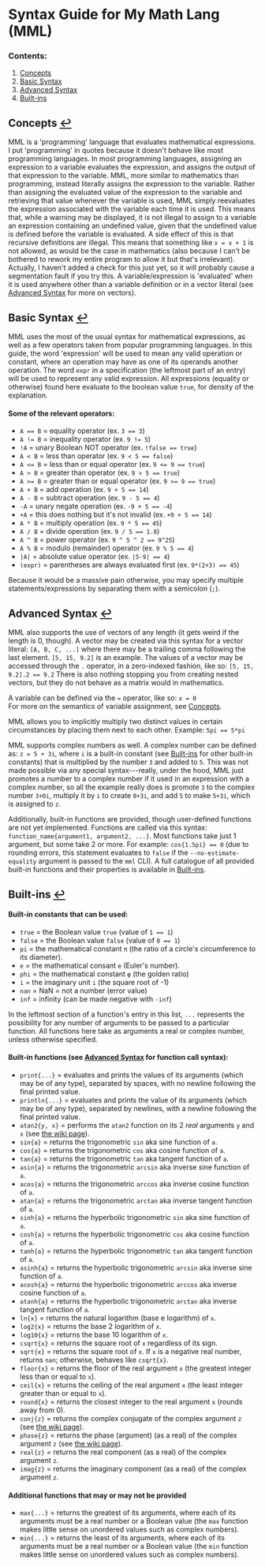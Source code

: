 # Syntax Guide for My Math Lang (MML)

### <span id="contents">Contents</span>:
1. [Concepts](#concepts)
2. [Basic Syntax](#basic-syntax)
3. [Advanced Syntax](#advanced-syntax)
4. [Built-ins](#built-ins)

## <span id="concepts">Concepts</span> [↩](#contents)
MML is a 'programming' language that evaluates mathematical expressions. I put 'programming' in quotes because it doesn't behave like most programming languages. In most programming languages, assigning an expression to a variable evaluates the expression, and assigns the output of that expression to the variable.
MML, more similar to mathematics than programming, instead literally assigns the expression to the variable. Rather than assigning the evaluated value of the expression to the variable and retrieving that value whenever the variable is used, MML simply reevaluates the expression associated with the variable each time it is used. This means that, while a warning may be displayed, it is not illegal to assign to a variable an expression containing an undefined value, given that the undefined value is defined before the variable is evaluated. A side effect of this is that recursive definitions are illegal. This means that something like `x = x + 1` is not allowed, as would be the case in mathematics (also because I can't be bothered to rework my entire program to allow it but that's irrelevant). Actually, I haven't added a check for this just yet, so it will probably cause a segmentation fault if you try this.
A variable/expression is 'evaluated' when it is used anywhere other than a variable definition or in a vector literal (see [Advanced Syntax](#advanced-syntax) for more on vectors).

## <span id="basic-syntax">Basic Syntax</span> [↩](#contents)
MML uses the most of the usual syntax for mathematical expressions, as well as a few operators taken from popular programming languages.
In this guide, the word 'expression' will be used to mean any valid operation or constant, where an operation may have as one of its operands another operation. The word `expr` in a specification (the leftmost part of an entry) will be used to represent any valid expression.
All expressions (equality or otherwise) found here evaluate to the boolean value `true`, for density of the explanation.
#### Some of the relevant operators:
- `A == B`	= equality operator							(ex. `3 == 3`)
- `A != B`	= inequality operator						(ex. `9 != 5`)
- `!A`		= unary Boolean NOT operator				(ex. `!false == true`)
- `A < B`	= less than operator						(ex. `9 < 5 == false`)
- `A <= B`	= less than or equal operator				(ex. `9 <= 9 == true`)
- `A > B`	= greater than operator						(ex. `9 > 5 == true`)
- `A >= B`	= greater than or equal operator			(ex. `9 >= 9 == true`)
- `A + B`	= add operation								(ex. `9 + 5 == 14`)
- `A - B`	= subtract operation						(ex. `9 - 5 == 4`)
- `-A`		= unary negate operation					(ex. `-9 + 5 == -4`)
- `+A`		= this does nothing but it's not invalid	(ex. `+9 + 5 == 14`)
- `A * B`	= multiply operation						(ex. `9 * 5 == 45`)
- `A / B`	= divide operation							(ex. `9 / 5 == 1.8`)
- `A ^ B`	= power operator							(ex. `9 ^ 5 ^ 2 == 9^25`)
- `A % B`	= modulo (remainder) operator				(ex. `9 % 5 == 4`)
- `|A|`		= absolute value operator					(ex. `|5-9| == 4`)
- `(expr)`	= parentheses are always evaluated first	(ex. `9*(2+3) == 45`)

Because it would be a massive pain otherwise, you may specify multiple statements/expressions by separating them with a semicolon (`;`).

## <span id="advanced-syntax">Advanced Syntax</span> [↩](#contents)
MML also supports the use of vectors of any length (it gets weird if the length is 0, though).
A vector may be created via this syntax for a vector literal:
`[A, B, C, ...]` where there may be a trailing comma following the last element. `[5, 15, 9.2]` is an example.
The values of a vector may be accessed through the `.` operator, in a zero-indexed fashion, like so: `[5, 15, 9.2].2 == 9.2`
There is also nothing stopping you from creating nested vectors, but they do not behave as a matrix would in mathematics.

A variable can be defined via the `=` operator, like so: `x = 0` <br/>
For more on the semantics of variable assignment, see [Concepts](#concepts).

MML allows you to implicitly multiply two distinct values in certain circumstances by placing them next to each other.
Example: `5pi == 5*pi` <br />

MML supports complex numbers as well. A complex number can be defined as: `z = 5 + 3i`, where `i` is a built-in constant (see [Built-ins](#built-ins) for other built-in constants) that is multiplied by the number `3` and added to `5`. This was not made possible via any special syntax---really, under the hood, MML just promotes a number to a complex number if it used in an expression with a complex number, so all the example really does is promote `3` to the complex number `3+0i`, multiply it by `i` to create `0+3i`, and add `5` to make `5+3i`, which is assigned to `z`.

Additionally, built-in functions are provided, though user-defined functions are not yet implemented. Functions are called via this syntax:
`function_name{argument1, argument2, ...}`. Most functions take just 1 argument, but some take 2 or more. For example: `cos{1.5pi} == 0` (due to rounding errors, this statement evaluates to `false` if the `--no-estimate-equality` argument is passed to the `mml` CLI).
A full catalogue of all provided built-in functions and their properties is available in [Built-ins](#built-ins).

## <span id="built-ins">Built-ins</span> [↩](#contents)
#### Built-in constants that can be used:
- `true` = the Boolean value `true` (value of `1 == 1`)
- `false` = the Boolean value `false` (value of `0 == 1`)
- `pi` = the mathematical constant `π` (the ratio of a circle's circumference to its diameter).
- `e` = the mathematical consant `e` (Euler's number).
- `phi` = the mathematical constant `φ` (the golden ratio)
- `i` = the imaginary unit `i` (the square root of -1)
- `nan` = NaN = not a number (error value)
- `inf` = infinity (can be made negative with `-inf`)

In the leftmost section of a function's entry in this list, `...` represents the possibility for any number of arguments to be passed to a particular function. All functions here take as arguments a real or complex number, unless otherwise specified.
#### Built-in functions (see [Advanced Syntax](#advanced-syntax) for function call syntax):
- `print{...}` = evaluates and prints the values of its arguments (which may be of any type), separated by spaces, with no newline following the final printed value.
- `println{...}` = evaluates and prints the value of its arguments (which may be of any type), separated by newlines, with a newline following the final printed value.
- `atan2{y, x}` = performs the `atan2` function on its 2 _real_ arguments `y` and `x` (see [the wiki page](https://en.wikipedia.org/wiki/Atan2)).
- `sin{a}` = returns the trigonometric `sin` aka sine function of `a`.
- `cos{a}` = returns the trigonometric `cos` aka cosine function of `a`.
- `tan{a}` = returns the trigonometric `tan` aka tangent function of `a`.
- `asin{a}` = returns the trigonometric `arcsin` aka inverse sine function of `a`.
- `acos{a}` = returns the trigonometric `arccos` aka inverse cosine function of `a`.
- `atan{a}` = returns the trigonometric `arctan` aka inverse tangent function of `a`.
- `sinh{a}` = returns the hyperbolic trigonometric `sin` aka sine function of `a`.
- `cosh{a}` = returns the hyperbolic trigonometric `cos` aka cosine function of `a`.
- `tanh{a}` = returns the hyperbolic trigonometric `tan` aka tangent function of `a`.
- `asinh{a}` = returns the hyperbolic trigonometric `arcsin` aka inverse sine function of `a`.
- `acosh{a}` = returns the hyperbolic trigonometric `arccos` aka inverse cosine function of `a`.
- `atanh{a}` = returns the hyperbolic trigonometric `arctan` aka inverse tangent function of `a`.
- `ln{x}` = returns the natural logarithm (base e logarithm) of `x`.
- `log2{x}` = returns the base 2 logarithm of `x`.
- `log10{x}` = returns the base 10 logarithm of `x`.
- `csqrt{x}` = returns the square root of `x` regardless of its sign. 
- `sqrt{x}` = returns the square root of `x`. If `x` is a negative real number, returns `nan`; otherwise, behaves like `csqrt{x}`.
- `floor{x}` = returns the floor of the real argument `x` (the greatest integer less than or equal to `x`).
- `ceil{x}` = returns the ceiling of the real argument `x` (the least integer greater than or equal to `x`).
- `round{x}` = returns the closest integer to the real argument `x` (rounds away from 0).
- `conj{z}` = returns the complex conjugate of the complex argument `z` (see [the wiki page](https://en.wikipedia.org/wiki/Complex_conjugate)).
- `phase{z}` = returns the phase (argument) (as a real) of the complex argument `z` (see [the wiki page](https://en.wikipedia.org/wiki/Argument_(complex_analysis))).
- `real{z}` = returns the real component (as a real) of the complex argument `z`.
- `imag{z}` = returns the imaginary component (as a real) of the complex argument `z`.

#### Additional functions that may or may not be provided
- `max{...}` = returns the greatest of its arguments, where each of its arguments must be a real number or a Boolean value (the `max` function makes little sense on unordered values such as complex numbers).
- `min{...}` = returns the least of its arguments, where each of its arguments must be a real number or a Boolean value (the `min` function makes little sense on unordered values such as complex numbers).
